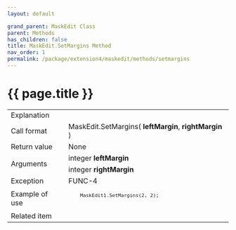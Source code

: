 ```yaml
---
layout: default

grand_parent: MaskEdit Class
parent: Methods
has_children: false
title: MaskEdit.SetMargins Method
nav_order: 1
permalink: /package/extension4/maskedit/methods/setmargins
---
```

# {{ page.title }}

<table>
  <tr>
    <td>Explanation</td>
    <td colspan="2"></td>
  </tr>
  <tr>
    <td>Call format</td>
    <td colspan="2">MaskEdit.SetMargins( <b>leftMargin</b>, <b>rightMargin</b> )</td>
  </tr>
  <tr>
    <td>Return value</td>
    <td colspan="2">None</td>
  </tr>  
  <tr>
    <td rowspan="2">Arguments</td>
    <td>integer <b>leftMargin</b></td>
    <td></td>
  </tr>
  <tr>
    <td>integer <b>rightMargin</b></td>
    <td></td>
  </tr>
  <tr>
    <td>Exception</td>
    <td>FUNC-4</td>
    <td></td>
  </tr>
  <tr>
    <td>Example of use</td>
    <td colspan="2"><code><pre>
    MaskEdit1.SetMargins(2, 2);
    </pre></code></td>
  </tr>
  <tr>
    <td>Related item</td>
    <td colspan="2"></td>
  </tr>
</table>